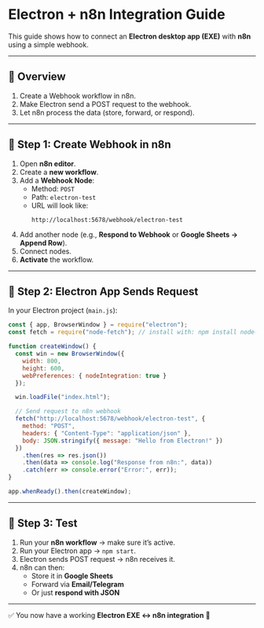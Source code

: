 # Electron + n8n Integration Guide

This guide shows how to connect an **Electron desktop app (EXE)** with **n8n** using a simple webhook.

---

## 🚀 Overview
1. Create a Webhook workflow in n8n.  
2. Make Electron send a POST request to the webhook.  
3. Let n8n process the data (store, forward, or respond).  

---

## 🔧 Step 1: Create Webhook in n8n
1. Open **n8n editor**.  
2. Create a **new workflow**.  
3. Add a **Webhook Node**:  
   - Method: `POST`  
   - Path: `electron-test`  
   - URL will look like:  
     ```
     http://localhost:5678/webhook/electron-test
     ```  
4. Add another node (e.g., **Respond to Webhook** or **Google Sheets → Append Row**).  
5. Connect nodes.  
6. **Activate** the workflow.  

---

## 🔧 Step 2: Electron App Sends Request

In your Electron project (`main.js`):

```javascript
const { app, BrowserWindow } = require("electron");
const fetch = require("node-fetch"); // install with: npm install node-fetch

function createWindow() {
  const win = new BrowserWindow({
    width: 800,
    height: 600,
    webPreferences: { nodeIntegration: true }
  });

  win.loadFile("index.html");

  // Send request to n8n webhook
  fetch("http://localhost:5678/webhook/electron-test", {
    method: "POST",
    headers: { "Content-Type": "application/json" },
    body: JSON.stringify({ message: "Hello from Electron!" })
  })
    .then(res => res.json())
    .then(data => console.log("Response from n8n:", data))
    .catch(err => console.error("Error:", err));
}

app.whenReady().then(createWindow);
```

---

## 🔧 Step 3: Test
1. Run your **n8n workflow** → make sure it’s active.  
2. Run your Electron app → `npm start`.  
3. Electron sends POST request → n8n receives it.  
4. n8n can then:  
   - Store it in **Google Sheets**  
   - Forward via **Email/Telegram**  
   - Or just **respond with JSON**  

---

✅ You now have a working **Electron EXE ↔ n8n integration** 🎉  
